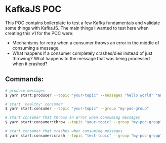 # KafkaJS POC

This POC contains boilerplate to test a few Kafka fundamentals and validate some things with KafkaJS.
The main things I wanted to test here when creating this v1 for the POC were:
- Mechanisms for retry when a consumer throws an error in the middle of consuming a message.
- What happens if a consumer completely crashes/dies instead of just throwing? What happens to the message that was being processed when it crashed?

## Commands:

```bash
# produce messages
$ yarn start:producer --topic "your-topic" --messages "hello world" "another msg" "123 321"

# start 'healthy' consumer
$ yarn start:consumer --topic "your-topic" --group "my-poc-group"

# start consumer that throws an error when consuming messages
$ yarn start:consumer:throw --topic "your-topic" --group "my-poc-group"

# start consumer that crashes when consuming messages
$ yarn start:consumer:crash --topic "test-topic" --group "my-poc-group"
```